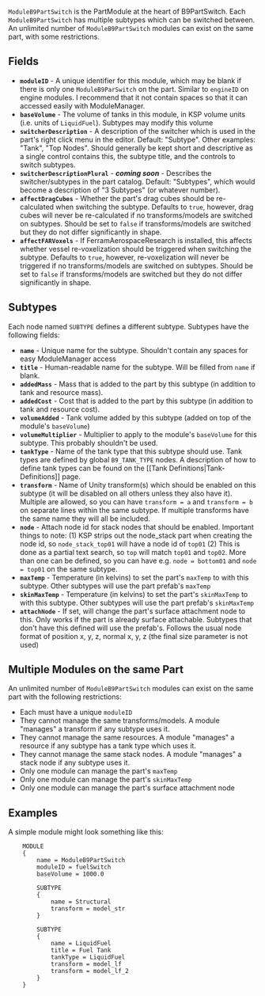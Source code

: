 `ModuleB9PartSwitch` is the PartModule at the heart of B9PartSwitch.  Each `ModuleB9PartSwitch` has multiple subtypes which can be switched between. An unlimited number of `ModuleB9PartSwitch` modules can exist on the same part, with some restrictions.

## Fields

* **`moduleID`** - A unique identifier for this module, which may be blank if there is only one `ModuleB9ParSwitch` on the part. Similar to `engineID` on engine modules. I recommend that it not contain spaces so that it can accessed easily with ModuleManager.
* **`baseVolume`** - The volume of tanks in this module, in KSP volume units (i.e. units of `LiquidFuel`). Subtypes may modify this volume
* **`switcherDescription`** - A description of the switcher which is used in the part's right click menu in the editor. Default: "Subtype". Other examples: "Tank", "Top Nodes".  Should generally be kept short and descriptive as a single control contains this, the subtype title, and the controls to switch subtypes.
* **`switcherDescriptionPlural`** - **_coming soon_** - Describes the switcher/subtypes in the part catalog. Default: "Subtypes", which would become a description of "3 Subtypes" (or whatever number).
* **`affectDragCubes`** - Whether the part's drag cubes should be re-calculated when switching the subtype. Defaults to `true`, however, drag cubes will never be re-calculated if no transforms/models are switched on subtypes. Should be set to `false` if transforms/models are switched but they do not differ significantly in shape.
* **`affectFARVoxels`** - If FerramAerospaceResearch is installed, this affects whether vessel re-voxelization should be triggered when switching the subtype. Defaults to `true`, however, re-voxelization will never be triggered if no transforms/models are switched on subtypes. Should be set to `false` if transforms/models are switched but they do not differ significantly in shape.

## Subtypes

Each node named `SUBTYPE` defines a different subtype. Subtypes have the following fields:

* **`name`** - Unique name for the subtype. Shouldn't contain any spaces for easy ModuleManager access
* **`title`** - Human-readable name for the subtype. Will be filled from `name` if blank.
* **`addedMass`** - Mass that is added to the part by this subtype (in addition to tank and resource mass).
* **`addedCost`** - Cost that is added to the part by this subtype (in addition to tank and resource cost).
* **`volumeAdded`** - Tank volume added by this subtype (added on top of the module's `baseVolume`)
* **`volumeMultiplier`** - Multiplier to apply to the module's `baseVolume` for this subtype. This probably shouldn't be used.
* **`tankType`** - Name of the tank type that this subtype should use. Tank types are defined by global `B9_TANK_TYPE` nodes. A description of how to define tank types can be found on the [[Tank Definitions|Tank-Definitions]] page.
* **`transform`** - Name of Unity transform(s) which should be enabled on this subtype (it will be disabled on all others unless they also have it).  Multiple are allowed, so you can have `transform = a` and `transform = b` on separate lines within the same subtype. If multiple transforms have the same name they will all be included.
* **`node`** - Attach node id for stack nodes that should be enabled.  Important things to note: (1) KSP strips out the node_stack part when creating the node id, so `node_stack_top01` will have a node id of `top01` (2) This is done as a partial text search, so `top` will match `top01` and `top02`. More than one can be defined, so you can have e.g. `node = bottom01` and `node = top01` on the same subtype.
* **`maxTemp`** - Temperature (in kelvins) to set the part's `maxTemp` to with this subtype. Other subtypes will use the part prefab's `maxTemp`
* **`skinMaxTemp`** - Temperature (in kelvins) to set the part's `skinMaxTemp` to with this subtype. Other subtypes will use the part prefab's `skinMaxTemp`
* **`attachNode`** - If set, will change the part's surface attachment node to this. Only works if the part is already surface attachable. Subtypes that don't have this defined will use the prefab's.  Follows the usual node format of position x, y, z, normal x, y, z (the final size parameter is not used)

## Multiple Modules on the same Part

An unlimited number of `ModuleB9PartSwitch` modules can exist on the same part with the following restrictions:

* Each must have a unique `moduleID`
* They cannot manage the same transforms/models. A module "manages" a transform if any subtype uses it.
* They cannot manage the same resources. A module "manages" a resource if any subtype has a tank type which uses it.
* They cannot manage the same stack nodes. A module "manages" a stack node if any subtype uses it.
* Only one module can manage the part's `maxTemp`
* Only one module can manage the part's `skinMaxTemp`
* Only one module can manage the part's surface attachment node

## Examples

A simple module might look something like this:

```
	MODULE
	{
		name = ModuleB9PartSwitch
		moduleID = fuelSwitch
		baseVolume = 1000.0

		SUBTYPE
		{
			name = Structural
			transform = model_str
		}

		SUBTYPE
		{
			name = LiquidFuel
			title = Fuel Tank
			tankType = LiquidFuel
			transform = model_lf
			transform = model_lf_2
		}
	}
```